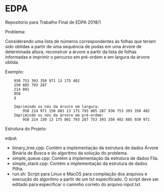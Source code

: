# EDPA
Repositório para Trabalho Final de EDPA 2018/1

Problema:

Considerando uma lista de números correspondentes às folhas que teriam sido obtidas a partir de uma sequência de podas em uma árvore de determinada altura, reconstruir a árvore a partir da lista de folhas informadas e imprimir o percurso em pré-ordem e em largura da árvore obtida.
	
Exemplo:
	
		930 753 393 350 971 13 175 402
		150 885 793 287
		214 801
		958
		$
	
		Imprimindo os nós da árvore em largura: 
			958 214 971 150 801 13 175 793 885 287 930 753 393 350 402 
		Imprimindo os nós da árvore em pré-ordem: 
			958 214 150 13 175 801 793 287 753 393 350 402 885 930 971

Estrutura do Projeto:

edpa\
* binary_tree.cpp: Contém a implementação da estrutura de dados Árvore Binária de Busca e do algoritmo da solução do problema.
* simple_queue.cpp: Contém a implementação da estrutura de dados Fila.
* simple_stack.cpp: Contém a implementação da estrutura de dados Pilha.
* run.sh: Script para Linux e MacOS para compilação dos arquivos e execução do algoritmo a partir de um txt especificado. O script deve ser editado para especificar o caminho correto do arquivo input.txt.
